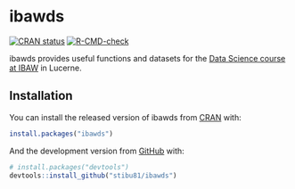 
<!-- README.md is generated from README.Rmd. Please edit that file -->

# ibawds

<!-- badges: start -->

[![CRAN
status](https://www.r-pkg.org/badges/version/ibawds)](https://CRAN.R-project.org/package=ibawds)
[![R-CMD-check](https://github.com/stibu81/ibawds/workflows/R-CMD-check/badge.svg)](https://github.com/stibu81/ibawds/actions)
<!-- badges: end -->

ibawds provides useful functions and datasets for the [Data Science
course at
IBAW](https://ibaw.ch/bildungsangebote/informatik/data-science/) in
Lucerne.

## Installation

You can install the released version of ibawds from
[CRAN](https://CRAN.R-project.org) with:

``` r
install.packages("ibawds")
```

And the development version from [GitHub](https://github.com/) with:

``` r
# install.packages("devtools")
devtools::install_github("stibu81/ibawds")
```
